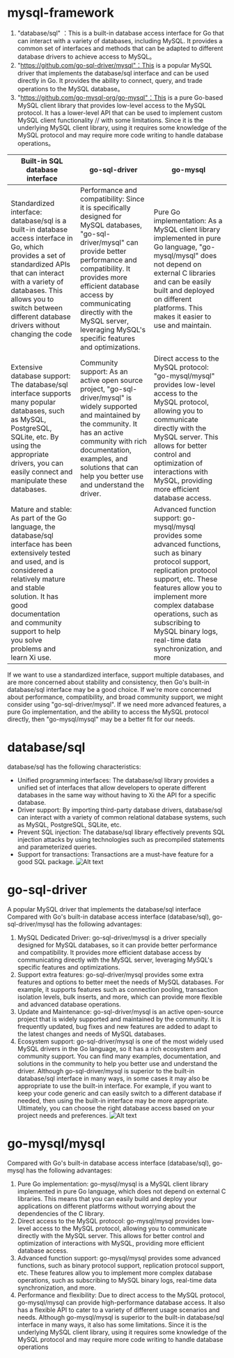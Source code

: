 # mysql-framework
1. "database/sql" ：This is a built-in database access interface for Go that can interact with a variety of databases, including MySQL. It provides a common set of interfaces and methods that can be adapted to different database drivers to achieve access to MySQL。
2. "https://github.com/go-sql-driver/mysql"：This is a popular MySQL driver that implements the database/sql interface and can be used directly in Go. It provides the ability to connect, query, and trade operations to the MySQL database。
3. "https://github.com/go-mysql-org/go-mysql"：This is a pure Go-based MySQL client library that provides low-level access to the MySQL protocol. It has a lower-level API that can be used to implement custom MySQL client functionality // with some limitations. Since it is the underlying MySQL client library, using it requires some knowledge of the MySQL protocol and may require more code writing to handle database operations。

| Built-in SQL database interface |  go-sql-driver |                go-mysql | 
| --- | --- | --- |
| Standardized interface: database/sql is a built-in database access interface in Go, which provides a set of standardized APIs that can interact with a variety of databases. This allows you to switch between different database drivers without changing the code | Performance and compatibility: Since it is specifically designed for MySQL databases, "go-sql-driver/mysql" can provide better performance and compatibility. It provides more efficient database access by communicating directly with the MySQL server, leveraging MySQL's specific features and optimizations. |   Pure Go implementation: As a MySQL client library implemented in pure Go language, "go-mysql/mysql" does not depend on external C libraries and can be easily built and deployed on different platforms. This makes it easier to use and maintain. |  |
| Extensive database support: The database/sql interface supports many popular databases, such as MySQL, PostgreSQL, SQLite, etc. By using the appropriate drivers, you can easily connect and manipulate these databases. | Community support: As an active open source project, "go-sql-driver/mysql" is widely supported and maintained by the community. It has an active community with rich documentation, examples, and solutions that can help you better use and understand the driver. |  Direct access to the MySQL protocol: "go-mysql/mysql" provides low-level access to the MySQL protocol, allowing you to communicate directly with the MySQL server. This allows for better control and optimization of interactions with MySQL, providing more efficient database access. |  |
| Mature and stable: As part of the Go language, the database/sql interface has been extensively tested and used, and is considered a relatively mature and stable solution. It has good documentation and community support to help you solve problems and learn Xi use. |  |  Advanced function support: go-mysql/mysql provides some advanced functions, such as binary protocol support, replication protocol support, etc. These features allow you to implement more complex database operations, such as subscribing to MySQL binary logs, real-time data synchronization, and more |  


If we want to use a standardized interface, support multiple databases, and are more concerned about stability and consistency, then Go's built-in database/sql interface may be a good choice. If we're more concerned about performance, compatibility, and broad community support, we might consider using "go-sql-driver/mysql". If we need more advanced features, a pure Go implementation, and the ability to access the MySQL protocol directly, then "go-mysql/mysql" may be a better fit for our needs.


# database/sql
database/sql has the following characteristics:
- Unified programming interfaces: The database/sql library provides a unified set of interfaces that allow developers to operate different databases in the same way without having to Xi the API for a specific database.
- Driver support: By importing third-party database drivers, database/sql can interact with a variety of common relational database systems, such as MySQL, PostgreSQL, SQLite, etc.
- Prevent SQL injection: The database/sql library effectively prevents SQL injection attacks by using technologies such as precompiled statements and parameterized queries.
- Support for transactions: Transactions are a must-have feature for a good SQL package.
![Alt text](image.png)


# go-sql-driver
A popular MySQL driver that implements the database/sql interface
Compared with Go's built-in database access interface (database/sql), go-sql-driver/mysql has the following advantages:
1. MySQL Dedicated Driver: go-sql-driver/mysql is a driver specially designed for MySQL databases, so it can provide better performance and compatibility. It provides more efficient database access by communicating directly with the MySQL server, leveraging MySQL's specific features and optimizations.
2. Support extra features: go-sql-driver/mysql provides some extra features and options to better meet the needs of MySQL databases. For example, it supports features such as connection pooling, transaction isolation levels, bulk inserts, and more, which can provide more flexible and advanced database operations.
3. Update and Maintenance: go-sql-driver/mysql is an active open-source project that is widely supported and maintained by the community. It is frequently updated, bug fixes and new features are added to adapt to the latest changes and needs of MySQL databases.
4. Ecosystem support: go-sql-driver/mysql is one of the most widely used MySQL drivers in the Go language, so it has a rich ecosystem and community support. You can find many examples, documentation, and solutions in the community to help you better use and understand the driver.
Although go-sql-driver/mysql is superior to the built-in database/sql interface in many ways, in some cases it may also be appropriate to use the built-in interface. For example, if you want to keep your code generic and can easily switch to a different database if needed, then using the built-in interface may be more appropriate. Ultimately, you can choose the right database access based on your project needs and preferences.
![Alt text](image-1.png)

# go-mysql/mysql
Compared with Go's built-in database access interface (database/sql), go-mysql has the following advantages:
1. Pure Go implementation: go-mysql/mysql is a MySQL client library implemented in pure Go language, which does not depend on external C libraries. This means that you can easily build and deploy your applications on different platforms without worrying about the dependencies of the C library.
2. Direct access to the MySQL protocol: go-mysql/mysql provides low-level access to the MySQL protocol, allowing you to communicate directly with the MySQL server. This allows for better control and optimization of interactions with MySQL, providing more efficient database access.
3. Advanced function support: go-mysql/mysql provides some advanced functions, such as binary protocol support, replication protocol support, etc. These features allow you to implement more complex database operations, such as subscribing to MySQL binary logs, real-time data synchronization, and more.
4. Performance and flexibility: Due to direct access to the MySQL protocol, go-mysql/mysql can provide high-performance database access. It also has a flexible API to cater to a variety of different usage scenarios and needs.
Although go-mysql/mysql is superior to the built-in database/sql interface in many ways, it also has some limitations. Since it is the underlying MySQL client library, using it requires some knowledge of the MySQL protocol and may require more code writing to handle database operations